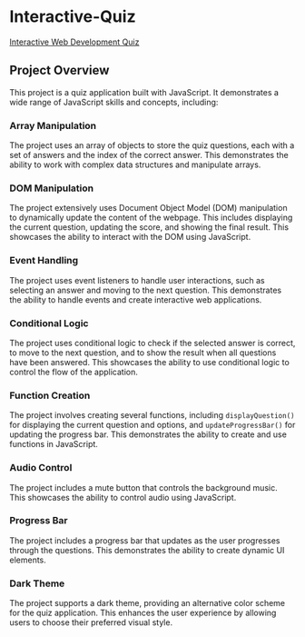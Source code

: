 # Interactive-Quiz

[Interactive Web Development Quiz](https://polibeerex.github.io/Interactive-Quiz/)

## Project Overview

This project is a quiz application built with JavaScript. It demonstrates a wide range of JavaScript skills and concepts, including:

### Array Manipulation

The project uses an array of objects to store the quiz questions, each with a set of answers and the index of the correct answer. This demonstrates the ability to work with complex data structures and manipulate arrays.

### DOM Manipulation

The project extensively uses Document Object Model (DOM) manipulation to dynamically update the content of the webpage. This includes displaying the current question, updating the score, and showing the final result. This showcases the ability to interact with the DOM using JavaScript.

### Event Handling

The project uses event listeners to handle user interactions, such as selecting an answer and moving to the next question. This demonstrates the ability to handle events and create interactive web applications.

### Conditional Logic

The project uses conditional logic to check if the selected answer is correct, to move to the next question, and to show the result when all questions have been answered. This showcases the ability to use conditional logic to control the flow of the application.

### Function Creation

The project involves creating several functions, including `displayQuestion()` for displaying the current question and options, and `updateProgressBar()` for updating the progress bar. This demonstrates the ability to create and use functions in JavaScript.

### Audio Control

The project includes a mute button that controls the background music. This showcases the ability to control audio using JavaScript.

### Progress Bar

The project includes a progress bar that updates as the user progresses through the questions. This demonstrates the ability to create dynamic UI elements.

### Dark Theme

The project supports a dark theme, providing an alternative color scheme for the quiz application. This enhances the user experience by allowing users to choose their preferred visual style.
